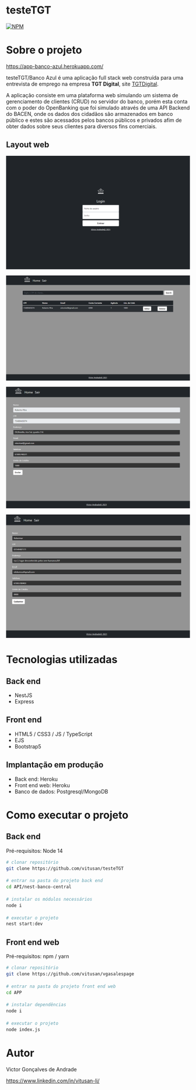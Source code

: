 # testeTGT
[![NPM](https://img.shields.io/npm/l/react)](https://github.com/vitusan/testeTGT/blob/main/LICENSE) 

# Sobre o projeto

https://app-banco-azul.herokuapp.com/

testeTGT/Banco Azul é uma aplicação full stack web construída para uma entrevista de emprego na empresa **TGT Digital**, site [TGTDigital](https://www.tgtdigital.io/#/landing/tgt "Site da TGT Digital").

A aplicação consiste em uma plataforma web simulando um sistema de gerenciamento de clientes (CRUD) no servidor do banco, porém esta conta com o poder do OpenBanking que foi simulado através de uma API Backend do BACEN, onde os dados dos cidadãos são armazenados em banco público e estes são acessados pelos bancos públicos e privados afim de obter dados sobre seus clientes para diversos fins comerciais.

## Layout web
![Web 1](https://github.com/vitusan/testeTGT/blob/main/APP/assets/gitImages/1.png)

![Web 2](https://github.com/vitusan/testeTGT/blob/main/APP/assets/gitImages/2.png)

![Web 3](https://github.com/vitusan/testeTGT/blob/main/APP/assets/gitImages/3.png)

![Web 4](https://github.com/vitusan/testeTGT/blob/main/APP/assets/gitImages/4.png)

# Tecnologias utilizadas
## Back end
- NestJS
- Express
## Front end
- HTML5 / CSS3 / JS / TypeScript
- EJS
- Bootstrap5
## Implantação em produção
- Back end: Heroku
- Front end web: Heroku
- Banco de dados: Postgresql/MongoDB

# Como executar o projeto

## Back end
Pré-requisitos: Node 14

```bash
# clonar repositório
git clone https://github.com/vitusan/testeTGT

# entrar na pasta do projeto back end
cd API/nest-banco-central

# instalar os módulos necessários
node i

# executar o projeto
nest start:dev
```

## Front end web
Pré-requisitos: npm / yarn

```bash
# clonar repositório
git clone https://github.com/vitusan/vgasalespage

# entrar na pasta do projeto front end web
cd APP

# instalar dependências
node i

# executar o projeto
node index.js
```

# Autor

Victor Gonçalves de Andrade

https://www.linkedin.com/in/vitusan-li/